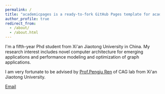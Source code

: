```yaml
---
permalink: /
title: "academicpages is a ready-to-fork GitHub Pages template for academic personal websites"
author_profile: true
redirect_from: 
  - /about/
  - /about.html
---
```


I'm a fifth-year Phd student from Xi'an Jiaotong University in China. My research interest includes novel computer architecture for emerging applications and performance modeling and optimization of graph applications.

I am very fortunate to be advised by [Prof.Pengju Ren]() of CAG lab from Xi'an Jiaotong University.

[Email](fugelin@stu.xjtu.edu.cn)
